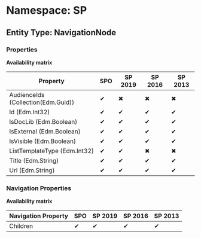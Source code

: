 # Namespace: SP

## Entity Type: NavigationNode

### Properties

**Availability matrix**

Property | SPO | SP 2019 | SP 2016 | SP 2013
----------|-----|---------|---------|--------
AudienceIds (Collection(Edm.Guid)) | ✔ | ✖ | ✖ | ✖
Id (Edm.Int32) | ✔ | ✔ | ✔ | ✔
IsDocLib (Edm.Boolean) | ✔ | ✔ | ✔ | ✔
IsExternal (Edm.Boolean) | ✔ | ✔ | ✔ | ✔
IsVisible (Edm.Boolean) | ✔ | ✔ | ✔ | ✔
ListTemplateType (Edm.Int32) | ✔ | ✔ | ✖ | ✖
Title (Edm.String) | ✔ | ✔ | ✔ | ✔
Url (Edm.String) | ✔ | ✔ | ✔ | ✔

### Navigation Properties

**Availability matrix**

Navigation Property | SPO | SP 2019 | SP 2016 | SP 2013
----------|-----|---------|---------|--------
Children | ✔ | ✔ | ✔ | ✔
